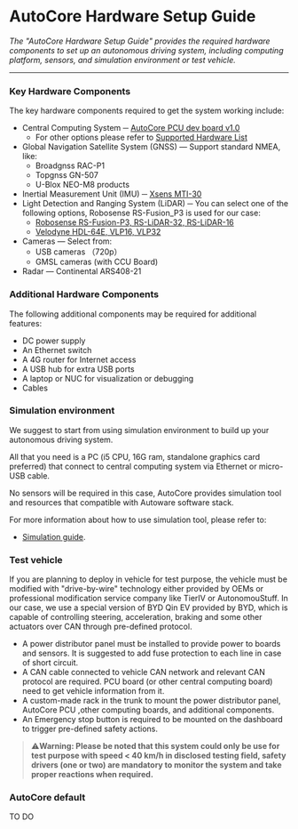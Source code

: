 # AutoCore Hardware Setup Guide

*The "AutoCore Hardware Setup Guide" provides the required hardware components to set up an autonomous driving system, including computing platform, sensors, and simulation environment or test vehicle.*

---

### Key Hardware Components

The key hardware components required to get the system working include:

- Central Computing System ─ [AutoCore PCU dev board v1.0](Pcu_specification.md)
    - For other options please refer to [Supported Hardware List](Supported_hardware_list.md)
- Global Navigation Satellite System (GNSS) —  Support standard NMEA, like:
    - Broadgnss RAC-P1
    - Topgnss GN-507 
    - U-Blox NEO-M8 products
- Inertial Measurement Unit (IMU) ─ [Xsens MTI-30](https://wiki.ros.org/ethzasl_xsens_driver)
- Light Detection and Ranging System (LiDAR) ─  You can select one of the following options, Robosense RS-Fusion_P3 is used for our case:
    - [Robosense RS-Fusion-P3, RS-LiDAR-32, RS-LiDAR-16](https://github.com/RoboSense-LiDAR/ros_rslidar/blob/master/doc/readme.md)
    - [Velodyne HDL-64E, VLP16, VLP32](https://wiki.ros.org/velodyne)
- Cameras —  Select from:
    - USB cameras （720p）
    - GMSL cameras (with CCU Board)
- Radar —  Continental ARS408-21

### Additional Hardware Components

The following additional components may be required for additional features:

- DC power supply
- An Ethernet switch
- A 4G router for Internet access
- A USB hub for extra USB ports
- A laptop or NUC for visualization or debugging
- Cables

### Simulation environment

We suggest to start from using simulation environment to build up your autonomous driving system. 

All that you need is a PC (i5 CPU, 16G ram, standalone graphics card preferred) that connect to central computing system via Ethernet or micro-USB cable. 

No sensors will be required in this case, AutoCore provides simulation tool and resources that compatible with Autoware software stack. 

For more information about how to use simulation tool, please refer to:

- [Simulation guide](Simulation.md).

### Test vehicle

If you are planning to deploy in vehicle for test purpose, the vehicle must be modified with "drive-by-wire" technology either provided by OEMs or professional modification service company like TierIV or AutonomouStuff. In our case, we use a special version of BYD Qin EV provided by BYD, which is capable of controlling steering, acceleration, braking and some other actuators over CAN through pre-defined protocol.

- A power distributor panel must be installed to provide power to boards and sensors. It is suggested to add fuse protection to each line in case of short circuit.
- A CAN cable connected to vehicle CAN network and relevant CAN protocol are required. PCU board (or other central computing board) need to get vehicle information from it.
- A custom-made rack in the trunk to mount the power distributor panel, AutoCore PCU ,other computing boards, and additional components.
- An Emergency stop button is required to be mounted on the dashboard to trigger pre-defined safety actions.

> :warning:**Warning: Please be noted that this system could only be use for test purpose with speed < 40 km/h in disclosed testing field, safety drivers (one or two) are mandatory to monitor the system and take proper reactions when required.**


### AutoCore default

TO DO
